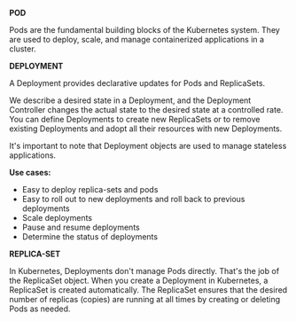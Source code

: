 **POD**

Pods are the fundamental building blocks of the Kubernetes system. They are used to deploy, scale, and manage containerized applications in a cluster.

**DEPLOYMENT**

A Deployment provides declarative updates for Pods and ReplicaSets.

We describe a desired state in a Deployment, and the Deployment Controller changes the actual state to the desired state at a controlled rate. You can define Deployments to create new ReplicaSets or to remove existing Deployments and adopt all their resources with new Deployments.

It's important to note that Deployment objects are used to manage stateless applications. 

**Use cases:**

- Easy to deploy replica-sets and pods
- Easy to roll out to new deployments and roll back to previous deployments
- Scale deployments
- Pause and resume deployments
- Determine the status of deployments

**REPLICA-SET**

In Kubernetes, Deployments don't manage Pods directly. That's the job of the ReplicaSet object. When you create a Deployment in Kubernetes, a ReplicaSet is created automatically. The ReplicaSet ensures that the desired number of replicas (copies) are running at all times by creating or deleting Pods as needed.


